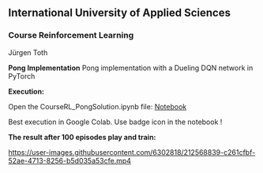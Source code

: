 ## **International University of Applied Sciences**


### Course Reinforcement Learning

Jürgen Toth

**Pong Implementation**
Pong implementation with a Dueling DQN network in PyTorch

**Execution:**

Open the CourseRL_PongSolution.ipynb file: [Notebook](./CourseRL_PongSolution.ipynb)

Best execution in Google Colab. Use badge icon in the notebook !

**The result after 100 episodes play and train:**

https://user-images.githubusercontent.com/6302818/212568839-c261cfbf-52ae-4713-8256-b5d035a53cfe.mp4

